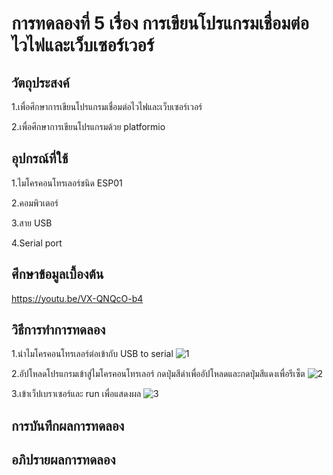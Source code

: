 # การทดลองที่ 5 เรื่อง การเขียนโปรแกรมเชื่อมต่อไวไฟและเว็บเซอร์เวอร์

## วัตถุประสงค์
1.เพื่อศึกษาการเขียนโปรแกรมเชื่อมต่อไวไฟและเว็บเซอร์เวอร์

2.เพื่อศึกษาการเขียนโปรแกรมด้วย platformio

## อุปกรณ์ที่ใช้
1.ไมโครคอนโทรเลอร์ชนิด ESP01

2.คอมพิวเตอร์

3.สาย USB

4.Serial port

## ศึกษาข้อมูลเบื้องต้น
https://youtu.be/VX-QNQcO-b4

## วิธีการทำการทดลอง 
1.นำไมโครคอนโทรเลอร์ต่อเข้ากับ USB to serial
![1](https://user-images.githubusercontent.com/80880230/112363934-9e4c7e00-8d08-11eb-8675-f823ddc3a864.jpg)

2.อัปโหลดโปรแกรมเข้าสู่ไมโครคอนโทรเลอร์ กดปุ่มสีดำเพื่ออัปโหลดและกดปุ่มสีแดงเพื่อรีเซ็ต
![2](https://user-images.githubusercontent.com/80880230/112363943-a0164180-8d08-11eb-80ee-84afa1cf5bf7.jpg)

3.เข้าเว็ปเบราเซอร์และ run เพื่อแสดงผล
![3](https://user-images.githubusercontent.com/80880230/112364520-3185b380-8d09-11eb-8dde-2ca23f197aee.jpg)

## การบันทึกผลการทดลอง 
   
## อภิปรายผลการทดลอง 
    

